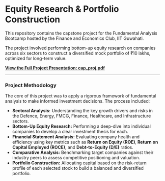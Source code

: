# Equity Research & Portfolio Construction

This repository contains the capstone project for the Fundamental Analysis Bootcamp hosted by the Finance and Economics Club, IIT Guwahati.

The project involved performing bottom-up equity research on companies across six sectors to construct a diversified mock portfolio of ₹10 lakhs, optimized for long-term value.

**[View the Full Project Presentation: cap_proj.pdf](cap_proj.pdf)**

---

### Project Methodology

The core of this project was to apply a rigorous framework of fundamental analysis to make informed investment decisions. The process included:

* **Sectoral Analysis:** Understanding the key growth drivers and risks in the Defence, Energy, FMCG, Finance, Healthcare, and Infrastructure sectors.
* **Bottom-Up Equity Research:** Performing a deep-dive into individual companies to develop a clear investment thesis for each.
* **Financial Statement Analysis:** Evaluating company health and efficiency using key metrics such as **Return on Equity (ROE)**, **Return on Capital Employed (ROCE)**, and **Debt-to-Equity (D/E)** ratios.
* **Comparative Analysis:** Benchmarking target companies against their industry peers to assess competitive positioning and valuation.
* **Portfolio Construction:** Allocating capital based on the risk-return profile of each selected stock to build a balanced and diversified portfolio.
